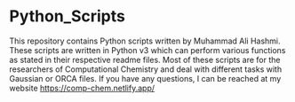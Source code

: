 # Python_Scripts
This repository contains Python scripts written by Muhammad Ali Hashmi.
These scripts are written in Python v3 which can perform various functions as stated in their respective readme files.
Most of these scripts are for the researchers of Computational Chemistry and deal with different tasks with Gaussian or ORCA files.
If you have any questions, I can be reached at my website https://comp-chem.netlify.app/
